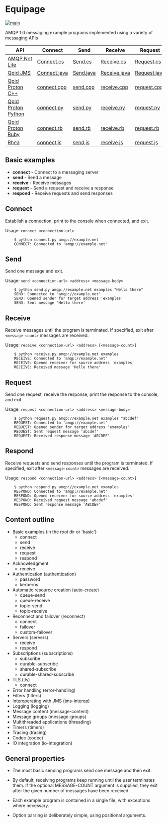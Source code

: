# Equipage

[![main](https://github.com/amqphub/equipage/actions/workflows/main.yaml/badge.svg)](https://github.com/amqphub/equipage/actions/workflows/main.yaml)

AMQP 1.0 messaging example programs implemented using a variety of
messaging APIs

| API | Connect | Send | Receive | Request | Respond |
| --- | ------- | ---- | ------- | ------- | ------- |
| [AMQP.Net Lite](https://github.com/Azure/amqpnetlite) | [Connect.cs](amqpnetlite/Connect/Connect.cs) | [Send.cs](amqpnetlite/Send/Send.cs) | [Receive.cs](amqpnetlite/Receive/Receive.cs) | [Request.cs](amqpnetlite/Request/Request.cs) | [Respond.cs](amqpnetlite/Respond/Respond.cs)
| [Qpid JMS](http://qpid.apache.org/components/jms/index.html) | [Connect.java](qpid-jms/basic/src/main/java/examples/Connect.java) | [Send.java](qpid-jms/basic/src/main/java/examples/Send.java) | [Receive.java](qpid-jms/basic/src/main/java/examples/Receive.java) | [Request.java](qpid-jms/basic/src/main/java/examples/Request.java) | [Respond.java](qpid-jms/basic/src/main/java/examples/Respond.java)
| [Qpid Proton C++](http://qpid.apache.org/proton/index.html) | [connect.cpp](qpid-proton-cpp/connect.cpp) | [send.cpp](qpid-proton-cpp/send.cpp) | [receive.cpp](qpid-proton-cpp/receive.cpp) | [request.cpp](qpid-proton-cpp/request.cpp) | [respond.cpp](qpid-proton-cpp/respond.cpp)
| [Qpid Proton Python](http://qpid.apache.org/proton/index.html) | [connect.py](qpid-proton-python/connect.py) | [send.py](qpid-proton-python/send.py) | [receive.py](qpid-proton-python/receive.py) | [request.py](qpid-proton-python/request.py) | [respond.py](qpid-proton-python/respond.py)
| [Qpid Proton Ruby](http://qpid.apache.org/proton/index.html) | [connect.rb](qpid-proton-ruby/connect.rb) | [send.rb](qpid-proton-ruby/send.rb) | [receive.rb](qpid-proton-ruby/receive.rb) | [request.rb](qpid-proton-ruby/request.rb) | [respond.rb](qpid-proton-ruby/respond.rb)
| [Rhea](https://github.com/grs/rhea) | [connect.js](rhea/connect.js) | [send.js](rhea/send.js) | [receive.js](rhea/receive.js) | [request.js](rhea/request.js) | [respond.js](rhea/respond.js)

## Basic examples

 - **connect** - Connect to a messaging server
 - **send** - Send a message
 - **receive** - Receive messages
 - **request** - Send a request and receive a response
 - **respond** - Receive requests and send responses

## Connect

Establish a connection, print to the console when connected, and exit.

Usage: `connect <connection-url>`

        $ python connect.py amqp://example.net
        CONNECT: Connected to 'amqp://example.net'

## Send

Send one message and exit.

Usage: `send <connection-url> <address> <message-body>`

        $ python send.py amqp://example.net examples "Hello there"
        SEND: Connected to 'amqp://example.net'
        SEND: Opened sender for target address 'examples'
        SEND: Sent message 'Hello there'

## Receive

Receive messages until the program is terminated.  If specified, exit
after `<message-count>` messages are received.


Usage: `receive <connection-url> <address> [<message-count>]`

        $ python receive.py amqp://example.net examples
        RECEIVE: Connected to 'amqp://example.net'
        RECEIVE: Opened receiver for source address 'examples'
        RECEIVE: Received message 'Hello there'

## Request

Send one request, receive the response, print the response to the
console, and exit.

Usage: `request <connection-url> <address> <message-body>`

        $ python request.py amqp://example.net examples "abcdef"
        REQUEST: Connected to 'amqp://example.net'
        REQUEST: Opened sender for target address 'examples'
        REQUEST: Sent request message 'abcdef'
        REQUEST: Received response message 'ABCDEF'

## Respond

Receive requests and send responses until the program is terminated.
If specified, exit after `<message-count>` messages are received.

Usage: `respond <connection-url> <address> [<message-count>]`

        $ python respond.py amqp://example.net examples
        RESPOND: Connected to 'amqp://example.net'
        RESPOND: Opened receiver for source address 'examples'
        RESPOND: Received request message 'abcdef'
        RESPOND: Sent response message 'ABCDEF'

## Content outline

 - Basic examples (in the root dir or 'basic')
   - connect
   - send
   - receive
   - request
   - respond
 - Acknowledgment
   - receive
 - Authentication (authentication)
   - password
   - kerberos
 - Automatic resource creation (auto-create)
   - queue-send
   - queue-receive
   - topic-send
   - topic-receive
 - Reconnect and failover (reconnect)
   - connect
   - failover
   - custom-failover
 - Servers (servers)
   - receive
   - respond
 - Subscriptions (subscriptions)
   - subscribe
   - durable-subscribe
   - shared-subscribe
   - durable-shared-subscribe
 - TLS (tls)
   - connect
 - Error handling (error-handling)
 - Filters (filters)
 - Interoperating with JMS (jms-interop)
 - Logging (logging)
 - Message content (message-content)
 - Message groups (message-groups)
 - Multithreaded applications (threading)
 - Timers (timers)
 - Tracing (tracing)
 - Codec (codec)
 - IO integration (io-integration)

## General properties

 - The most basic sending programs send one message and then exit.

 - By default, receiving programs keep running until the user
   terminates them.  If the optional MESSAGE-COUNT argument is
   supplied, they exit after the given number of messages have been
   received.

 - Each example program is contained in a single file, with exceptions
   where necessary.

 - Option parsing is deliberately simple, using positional arguments.
